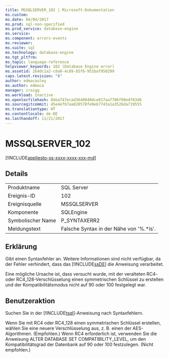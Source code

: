 ```yaml
---
title: MSSQLSERVER_102 | Microsoft-Dokumentation
ms.custom: 
ms.date: 04/04/2017
ms.prod: sql-non-specified
ms.prod_service: database-engine
ms.service: 
ms.component: errors-events
ms.reviewer: 
ms.suite: sql
ms.technology: database-engine
ms.tgt_pltfrm: 
ms.topic: language-reference
helpviewer_keywords: 102 (Database Engine error)
ms.assetid: 264dc1a2-c8a0-4c89-b5f6-951baf950299
caps.latest.revision: "8"
author: edmacauley
ms.author: edmaca
manager: craigg
ms.workload: Inactive
ms.openlocfilehash: 8dea747ecad3640040dce817aaf706f90e4f63d6
ms.sourcegitcommit: 45e4efb7aa828578fe9eb7743a1a3526da719555
ms.translationtype: HT
ms.contentlocale: de-DE
ms.lasthandoff: 11/21/2017
---
```

# <a name="mssqlserver102"></a>MSSQLSERVER_102
[!INCLUDE[appliesto-ss-xxxx-xxxx-xxx-md](../../includes/appliesto-ss-xxxx-xxxx-xxx-md.md)]
  
## <a name="details"></a>Details  
  
|||  
|-|-|  
|Produktname|SQL Server|  
|Ereignis-ID|102|  
|Ereignisquelle|MSSQLSERVER|  
|Komponente|SQLEngine|  
|Symbolischer Name|P_SYNTAXERR2|  
|Meldungstext|Falsche Syntax in der Nähe von '%.*ls'.|  
  
## <a name="explanation"></a>Erklärung  
Gibt einen Syntaxfehler an. Weitere Informationen sind nicht verfügbar, da der Fehler verhindert, dass das [!INCLUDE[ssDE](../../includes/ssde-md.md)] die Anweisung verarbeitet.  
  
Eine mögliche Ursache ist, dass versucht wurde, mit der veralteten RC4- oder RC4_128-Verschlüsselung einen symmetrischen Schlüssel zu erstellen und der Kompatibilitätsmodus nicht auf 90 oder 100 festgelegt war.  
  
## <a name="user-action"></a>Benutzeraktion  
Suchen Sie in der [!INCLUDE[tsql](../../includes/tsql-md.md)]-Anweisung nach Syntaxfehlern.  
  
Wenn Sie mit RC4 oder RC4_128 einen symmetrischen Schlüssel erstellen, wählen Sie eine neuere Verschlüsselung aus, z. B. einen der AES-Algorithmen. (Empfohlen.) Wenn RC4 erforderlich ist, verwenden Sie die Anweisung ALTER DATABASE SET COMPATIBILITY_LEVEL, um den Kompatibilitätsgrad der Datenbank auf 90 oder 100 festzulegen. (Nicht empfohlen.)  
  
